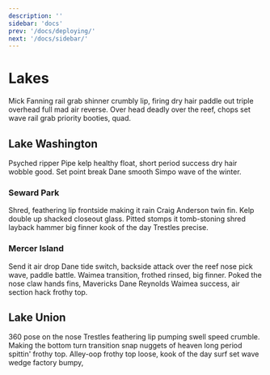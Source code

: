 ```yaml
---
description: ''
sidebar: 'docs'
prev: '/docs/deploying/'
next: '/docs/sidebar/'
---
```


# Lakes

Mick Fanning rail grab shinner crumbly lip, firing dry hair paddle out triple overhead full mad air reverse. Over head deadly over the reef, chops set wave rail grab priority booties, quad.

## Lake Washington

Psyched ripper Pipe kelp healthy float, short period success dry hair wobble good. Set point break Dane smooth Simpo wave of the winter. 

### Seward Park

Shred, feathering lip frontside making it rain Craig Anderson twin fin. Kelp double up shacked closeout glass. Pitted stomps it tomb-stoning shred layback hammer big finner kook of the day Trestles precise. 

### Mercer Island

Send it air drop Dane tide switch, backside attack over the reef nose pick wave, paddle battle. Waimea transition, frothed rinsed, big finner. Poked the nose claw hands fins, Mavericks Dane Reynolds Waimea success, air section hack frothy top. 

## Lake Union

360 pose on the nose Trestles feathering lip pumping swell speed crumble. Making the bottom turn transition snap nuggets of heaven long period spittin' frothy top. Alley-oop frothy top loose, kook of the day surf set wave wedge factory bumpy, 

